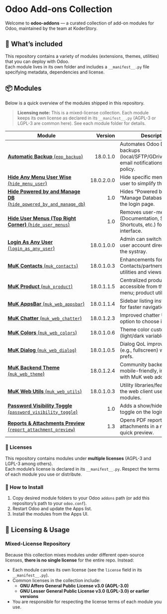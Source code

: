 # Odoo Add-ons Collection

Welcome to **odoo-addons** — a curated collection of add-on modules for Odoo, maintained by the team at KoderStory.

## 🧩 What’s included  
This repository contains a variety of modules (extensions, themes, utilities) that you can deploy with Odoo.  
Each module lives in its own folder and includes a `__manifest__.py` file specifying metadata, dependencies and license.

## 📦 Modules

Below is a quick overview of the modules shipped in this repository.  
> **Licensing note:** This is a mixed-license collection. Each module keeps its own license as declared in its `__manifest__.py` (AGPL-3 or LGPL-3 are common here). See each module folder for details.

| Module | Version | Description |
|---|---:|---|
| [**Automatic Backup** (`eqp_backup`)](https://github.com/koderstory/odoo-addons/tree/main/eqp_backup) | 18.0.1.0 | Automates Odoo DB/filestore backups (local/SFTP/GDrive/Dropbox), email notifications, retention policy. |
| [**Hide Any Menu User Wise** (`hide_menu_user`)](https://github.com/koderstory/odoo-addons/tree/main/hide_menu_user) | 18.0.2.0.0 | Hide specific menu items per user to simplify the UI. |
| [**Hide Powered by and Manage DB** (`hide_powered_by_and_manage_db`)](https://github.com/koderstory/odoo-addons/tree/main/hide_powered_by_and_manage_db) | 1.0 | Hides “Powered by” and “Manage Databases” links on the login page. |
| [**Hide User Menus (Top Right Corner)** (`hide_user_menus`)](https://github.com/koderstory/odoo-addons/tree/main/hide_user_menus) | 1.0 | Removes user-menu items (Documentation, Support, Shortcuts, etc.) for a cleaner interface. |
| [**Login As Any User** (`login_as_any_user`)](https://github.com/koderstory/odoo-addons/tree/main/login_as_any_user) | 18.0.1.0.0 | Admin can switch into any user account directly from the systray. |
| [**MuK Contacts** (`muk_contacts`)](https://github.com/koderstory/odoo-addons/tree/main/muk_contacts) | 18.0.1.0.3 | Enhancements for Contacts/partners with extra utilities and views. |
| [**MuK Product** (`muk_product`)](https://github.com/koderstory/odoo-addons/tree/main/muk_product) | 18.0.1.1.5 | Centralized product views accessible from the home menu; product utilities. |
| [**MuK AppsBar** (`muk_web_appsbar`)](https://github.com/koderstory/odoo-addons/tree/main/muk_web_appsbar) | 18.0.1.1.4 | Sidebar listing installed apps for faster navigation. |
| [**MuK Chatter** (`muk_web_chatter`)](https://github.com/koderstory/odoo-addons/tree/main/muk_web_chatter) | 18.0.1.2.3 | Improved chatter UI and option to choose its position. |
| [**MuK Colors** (`muk_web_colors`)](https://github.com/koderstory/odoo-addons/tree/main/muk_web_colors) | 18.0.1.0.6 | Theme color customization (light/dark variables). |
| [**MuK Dialog** (`muk_web_dialog`)](https://github.com/koderstory/odoo-addons/tree/main/muk_web_dialog) | 18.0.1.0.5 | Dialog QoL improvements (e.g., fullscreen) with user prefs. |
| [**MuK Backend Theme** (`muk_web_theme`)](https://github.com/koderstory/odoo-addons/tree/main/muk_web_theme) | 18.0.1.2.4 | Community backend theme, mobile-friendly, integrates with MuK web addons. |
| [**MuK Web Utils** (`muk_web_utils`)](https://github.com/koderstory/odoo-addons/tree/main/muk_web_utils) | 18.0.1.0.3 | Utility libraries/features for the web client used by other modules. |
| [**Password Visibility Toggle** (`password_visibility_toggle`)](https://github.com/koderstory/odoo-addons/tree/main/password_visibility_toggle) | 1.0 | Adds a show/hide password toggle on the login page. |
| [**Reports & Attachments Preview** (`report_attachment_preview`)](https://github.com/koderstory/odoo-addons/tree/main/report_attachment_preview) | 1.3 | Opens PDF reports and attachments in a new tab for quick preview. |


### 🔐 Licenses
This repository contains modules under **multiple licenses** (AGPL-3 and LGPL-3 among others).  
Each module’s license is declared in its `__manifest__.py`. Respect the terms of each module you use or distribute.

### 🚀 How to Install
1. Copy desired module folders to your Odoo `addons` path (or add this repository’s path to your `odoo.conf`).
2. Restart Odoo and update the Apps list.
3. Install the modules from the Apps UI.


## 📘 Licensing & Usage  
### Mixed-License Repository  
Because this collection mixes modules under different open-source licenses, **there is no single license** for the entire repo. Instead:

- Each module carries its own license (see the `license` field in its `__manifest__.py`).  
- Common licenses in the collection include:  
  - **GNU Affero General Public License v3.0 (AGPL-3.0)**  
  - **GNU Lesser General Public License v3.0 (LGPL-3.0) or earlier versions**  
- You are responsible for respecting the license terms of each module you use.
